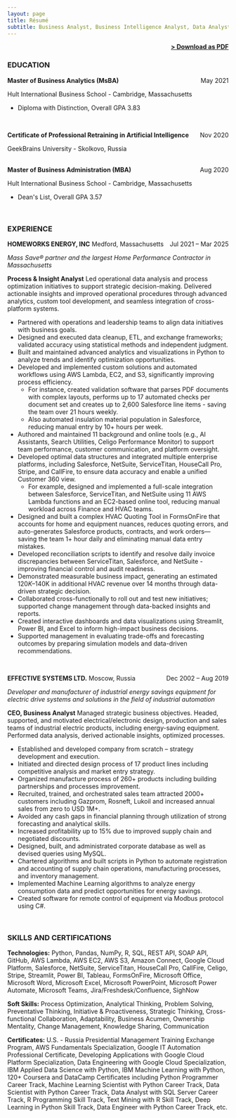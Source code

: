 ```yaml
---
layout: page
title: Résumé
subtitle: Business Analyst, Business Intelligence Analyst, Data Analyst, Data Scientist, Analytics Engineer, Solutions Architect, Technical Program Manager, Automation Engineer, Operations Analyst, Product Analyst
---
```


<span style="float: right; "><a href="{{ '/assets/resume.pdf' | prepend: site.baseurl }}"><strong>> Download as PDF</strong></a> </span>
<br>

### EDUCATION

**Master of Business Analytics (MsBA)** <span style="float: right; ">May 2021</span>

Hult International Business School - Cambridge, Massachusetts

- Diploma with Distinction, Overall GPA 3.83  
<br>

**Certificate of Professional Retraining in Artificial Intelligence** <span style="float: right; ">Nov 2020</span>

GeekBrains University - Skolkovo, Russia  
<br>
 
**Master of Business Administration (MBA)** <span style="float: right; ">Aug 2020</span>

Hult International Business School - Cambridge, Massachusetts

- Dean&#39;s List, Overall GPA 3.57  
<br>

### EXPERIENCE

**HOMEWORKS ENERGY, INC** Medford, Massachusetts <span style="float: right; ">Jul 2021 – Mar 2025</span>

_Mass Save® partner and the largest Home Performance Contractor in Massachusetts_

**Process & Insight Analyst** Led operational data analysis and process optimization initiatives to support strategic decision-making. Delivered actionable insights and improved operational procedures through advanced analytics, custom tool development, and seamless integration of cross-platform systems.


- Partnered with operations and leadership teams to align data initiatives with business goals.
- Designed and executed data cleanup, ETL, and exchange frameworks; validated accuracy using statistical methods and independent judgment.
- Built and maintained advanced analytics and visualizations in Python to analyze trends and identify optimization opportunities.
- Developed and implemented custom solutions and automated workflows using AWS Lambda, EC2, and S3, significantly improving process efficiency.
  - For instance, created validation software that parses PDF documents with complex layouts, performs up to 17 automated checks per document set and creates up to 2,600 Salesforce line items - saving the team over 21 hours weekly.
  - Also automated insulation material population in Salesforce, reducing manual entry by 10+ hours per week.
- Authored and maintained 11 background and online tools (e.g., AI Assistants, Search Utilities, Celigo Performance Monitor) to support team performance, customer communication, and platform oversight.
- Developed optimal data structures and integrated multiple enterprise platforms, including Salesforce, NetSuite, ServiceTitan, HouseCall Pro, Stripe, and CallFire, to ensure data accuracy and enable a unified Customer 360 view.
  - For example, designed and implemented a full-scale integration between Salesforce, ServiceTitan, and NetSuite using 11 AWS Lambda functions and an EC2-based online tool, reducing manual workload across Finance and HVAC teams.
- Designed and built a complex HVAC Quoting Tool in FormsOnFire that accounts for home and equipment nuances, reduces quoting errors, and auto-generates Salesforce products, contracts, and work orders—saving the team 1+ hour daily and eliminating manual data entry mistakes.
- Developed reconciliation scripts to identify and resolve daily invoice discrepancies between ServiceTitan, Salesforce, and NetSuite - improving financial control and audit readiness.
- Demonstrated measurable business impact, generating an estimated $120K–$140K in additional HVAC revenue over 14 months through data-driven strategic decision.
- Collaborated cross-functionally to roll out and test new initiatives; supported change management through data-backed insights and reports.
- Created interactive dashboards and data visualizations using Streamlit, Power BI, and Excel to inform high-impact business decisions.
- Supported management in evaluating trade-offs and forecasting outcomes by preparing simulation models and data-driven recommendations.
<br>

**EFFECTIVE SYSTEMS LTD.** Moscow, Russia <span style="float: right; ">Dec 2002 – Aug 2019</span>

_Developer and manufacturer of industrial energy savings equipment for electric drive systems and solutions in the field of industrial automation_

**CEO, Business Analyst** Managed strategic business objectives. Headed, supported, and motivated electrical/electronic design, production and sales teams of industrial electric products, including energy-saving equipment. Performed data analysis, derived actionable insights, optimized processes.


- Established and developed company from scratch – strategy development and execution.
- Initiated and directed design process of 17 product lines including competitive analysis and market entry strategy.
- Organized manufacture process of 260+ products including building partnerships and processes improvement.
- Recruited, trained, and orchestrated sales team attracted 2000+ customers including Gazprom, Rosneft, Lukoil and increased annual sales from zero to USD 1M+.
- Avoided any cash gaps in financial planning through utilization of strong forecasting and analytical skills.
- Increased profitability up to 15% due to improved supply chain and negotiated discounts.
- Designed, built, and administrated corporate database as well as devised queries using MySQL.
- Chartered algorithms and built scripts in Python to automate registration and accounting of supply chain operations, manufacturing processes, and inventory management.
- Implemented Machine Learning algorithms to analyze energy consumption data and predict opportunities for energy savings.
- Created software for remote control of equipment via Modbus protocol using C#.  
<br>


### SKILLS AND CERTIFICATIONS

**Technologies:** Python, Pandas, NumPy, R, SQL, REST API, SOAP API, GitHub, AWS Lambda, AWS EC2, AWS S3, Amazon Connect, Google Cloud Platform, Salesforce, NetSuite, ServiceTitan, HouseCall Pro, CallFire, Celigo, Stripe, Streamlit, Power BI, Tableau, FormsOnFire, Microsoft Office, Microsoft Word, Microsoft Excel, Microsoft PowerPoint, Microsoft Power Automate, Microsoft Teams, Jira/Freshdesk/Confluence, SighNow  

**Soft Skills:** Process Optimization, Analytical Thinking, Problem Solving, Preventative Thinking, Initiative & Proactiveness, Strategic Thinking, Cross-functional Collaboration, Adaptability, Business Acumen, Ownership Mentality, Change Management, Knowledge Sharing, Communication

**Certificates:** U.S. - Russia Presidential Management Training Exchange Program, AWS Fundamentals Specialization, Google IT Automation Professional Certificate, Developing Applications with Google Cloud Platform Specialization, Data Engineering with Google Cloud Specialization, IBM Applied Data Science with Python, IBM Machine Learning with Python, 120+ Coursera and DataCamp Certificates including Python Programmer Career Track, Machine Learning Scientist with Python Career Track, Data Scientist with Python Career Track, Data Analyst with SQL Server Career Track, R Programming Skill Track, Text Mining with R Skill Track, Deep Learning in Python Skill Track, Data Engineer with Python Career Track, etc.
<br><br>

